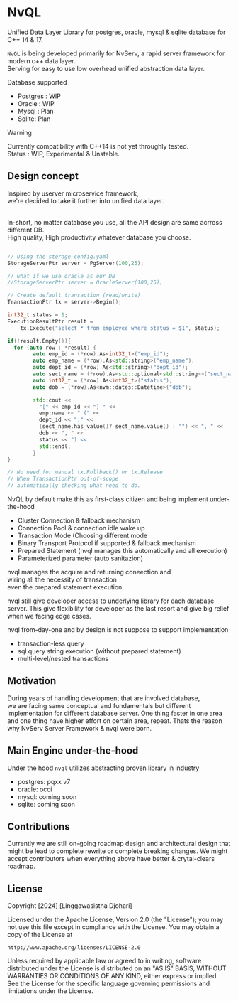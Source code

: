 # NvQL
Unified Data Layer Library for postgres, oracle, mysql &amp; sqlite database for C++ 14 &amp; 17.<br/>

```NvQL``` is being developed primarily for NvServ, a rapid server framework for modern c++ data layer.<br/>
Serving for easy to use low overhead unified abstraction data layer.<br/>

Database supported
- Postgres : WIP
- Oracle : WIP
- Mysql : Plan
- Sqlite: Plan
  
> [!WARNING]
> Currently compatibility with C++14 is not yet throughly tested.<br/>
> Status : WIP, Experimental & Unstable.

## Design concept

Inspired by userver microservice framework,<br/>
we're decided to take it further into unified data layer.<br/>
<br/>

In-short, no matter database you use, all the API design are same acrross different DB.<br/>
High quality, High productivity whatever database you choose.

```cxx

// Using the storage-config.yaml
StorageServerPtr server = PgServer(100,25);

// what if we use oracle as our DB
//StorageServerPtr server = OracleServer(100,25);

// Create default transaction (read/write)
TransactionPtr tx = server->Begin();

int32_t status = 1;
ExecutionResultPtr result =
    tx.Execute("select * from employee where status = $1", status);

if(!result.Empty()){
  for (auto row : *result) {
        auto emp_id = (*row).As<int32_t>("emp_id");
        auto emp_name = (*row).As<std::string>("emp_name");
        auto dept_id = (*row).As<std::string>("dept_id");
        auto sect_name = (*row).As<std::optional<std::string>>("sect_name");
        auto int32_t = (*row).As<int32_t>("status");
        auto dob = (*row).As<nvm::dates::Datetime>("dob");

        std::cout <<
          "[" << emp_id << "] " <<
          emp:name << " (" <<
          dept_id << ":" <<
          (sect_name.has_value()? sect_name.value() : "") << ", " <<
          dob << ", " <<
          status << ") <<
          std::endl;
        }
}

// No need for manual tx.Rollback() or tx.Release
// When TransactionPtr out-of-scope
// automatically checking what need to do.
```

NvQL by default make this as first-class citizen and being implement under-the-hood
- Cluster Connection & fallback mechanism
- Connection Pool & connection idle wake up
- Transaction Mode (Choosing different mode
- Binary Transport Protocol if supported & fallback mechanism
- Prepared Statement (nvql manages this automatically and all execution)
- Parameterized parameter (auto sanitazion)
  
nvql manages the acquire and returning coneection and <br/>
wiring all the necessity of transaction <br/>
even the prepared statement execution.

nvql still give developer access to underlying library for each database server.
This give flexibility for developer  as the last resort and give big relief when we facing edge cases.

nvql from-day-one and by design is not suppose to support implementation
- transaction-less query
- sql query string execution (without prepared statement)
- multi-level/nested transactions


## Motivation
During years of handling development that are involved database, <br/>
we are facing same conceptual and fundamentals but different implementation for different database server.
One thing faster in one area and one thing have higher effort on certain area, repeat.
Thats the reason why NvServ Server Framework & nvql were born.

## Main Engine under-the-hood

Under the hood ```nvql``` utilizes abstracting proven library in industry
- postgres: pqxx v7
- oracle: occi
- mysql: coming soon
- sqlite: coming soon 

## Contributions

Currently we are still on-going roadmap design and architectural design that might be lead to complete rewrite or complete breaking changes.
We might accept contributors when everything above have better & crytal-clears roadmap.

## License

Copyright [2024] [Linggawasistha Djohari]

Licensed under the Apache License, Version 2.0 (the "License");
you may not use this file except in compliance with the License.
You may obtain a copy of the License at

    http://www.apache.org/licenses/LICENSE-2.0

Unless required by applicable law or agreed to in writing, software
distributed under the License is distributed on an "AS IS" BASIS,
WITHOUT WARRANTIES OR CONDITIONS OF ANY KIND, either express or implied.
See the License for the specific language governing permissions and
limitations under the License.

